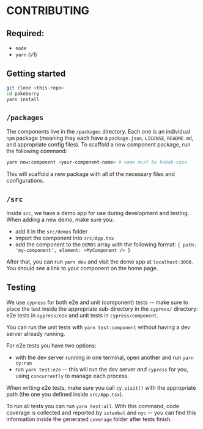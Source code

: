 # CONTRIBUTING

## Required:

- `node`
- `yarn` (v1)

## Getting started

```bash
git clone <this-repo>
cd pokeberry
yarn install
```

## `/packages`

The components live in the `/packages` directory. Each one is an individual `npm` package (meaning they each have a `package.json`, `LICENSE`, `README.md`, and appropriate config files). To scaffold a new component package, run the following command:

```bash
yarn new:component <your-component-name> # name must be kebab-case
```

This will scaffold a new package with all of the necessary files and configurations.

## `/src`

Inside `src`, we have a demo app for use during development and testing. When adding a new demo, make sure you:

- add it in the `src/demos` folder
- import the component into `src/App.tsx`
- add the component to the `DEMOS` array with the following format: `{ path: 'my-component', element: <MyComponent /> }`

After that, you can run `yarn dev` and visit the demo app at `localhost:3000`. You should see a link to your component on the home page.

## Testing

We use `cypress` for both e2e and unit (component) tests -- make sure to place the test inside the appropriate sub-directory in the `cypress/` directory: e2e tests in `cypress/e2e` and unit tests in `cypress/component`.

You can run the unit tests with `yarn test:component` without having a dev server already running.

For e2e tests you have two options:

- with the dev server running in one terminal, open another and run `yarn cy:run`
- run `yarn test:e2e` -- this will run the dev server _and_ `cypress` for you, using `concurrently` to manage each process.

When writing e2e tests, make sure you call `cy.visit()` with the appropriate path (the one you defined inside `src/App.tsx`).

To run all tests you can run `yarn test:all`. With this command, code coverage is collected and reported by `istanbul` and `nyc` -- you can find this information inside the generated `coverage` folder after tests finish.
